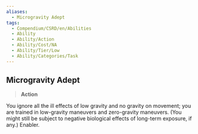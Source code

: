 ```yaml
---
aliases:
  - Microgravity Adept
tags:
  - Compendium/CSRD/en/Abilities
  - Ability
  - Ability/Action
  - Ability/Cost/NA
  - Ability/Tier/Low
  - Ability/Categories/Task
---
```

  
    
## Microgravity Adept    
>**Action**  
    
You ignore all the ill effects of low gravity and no gravity on movement; you are trained in low-gravity maneuvers and zero-gravity maneuvers. (You might still be subject to negative biological effects of long-term exposure, if any.) Enabler.